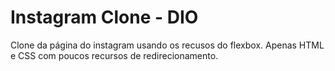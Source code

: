 # Instagram Clone - DIO

Clone da página do instagram usando os recusos do flexbox.
Apenas HTML e CSS com poucos recursos de redirecionamento.